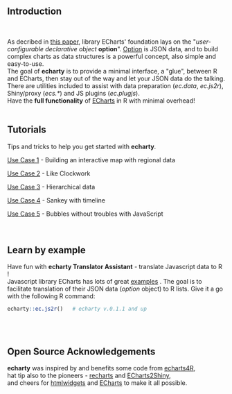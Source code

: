 
## Introduction
<br/>

As decribed in [this paper](https://doi.org/10.1016/j.visinf.2018.04.011), library ECharts' foundation lays on the "*user-configurable declarative object* **option**". [Option](https://echarts.apache.org/en/option.html) is JSON data, and to build complex charts as data structures is a powerful concept, also simple and easy-to-use.  
The goal of **echarty** is to provide a minimal interface, a "glue", between R and ECharts, then stay out of the way and let your JSON data do the talking. There are  utilities included to assist with data preparation (*ec.data*, *ec.js2r*), Shiny/proxy (*ecs.\**) and JS plugins (*ec.plugjs*).  
Have the **full functionality** of [ECharts](https://echarts.apache.org/examples/en/index.html) in R with minimal overhead!   
<br/>  

## Tutorials
Tips and tricks to help you get started with **echarty**.

[Use Case 1](uc1.md) - Building an interactive map with regional data

[Use Case 2](uc2.md) - Like Clockwork

[Use Case 3](uc3.md) - Hierarchical data

[Use Case 4](uc4.md) - Sankey with timeline

[Use Case 5](uc5.md) - Bubbles without troubles with JavaScript
<br/>  
<br/>

## Learn by example
Have fun with **echarty Translator Assistant**  - translate Javascript data to R !  
Javascript library ECharts has lots of great [examples](href="https://echarts.apache.org/examples/en/)
. The goal is to facilitate translation of their JSON data (*option* object) to R lists. Give it a go with the following R command:
```r
echarty::ec.js2r()   # echarty v.0.1.1 and up
```
<br/>
<br/>

## Open Source Acknowledgements
 **echarty** was inspired by and benefits some code from [echarts4R](https://github.com/JohnCoene/echarts4r),  
 hat tip also to the pioneers - [recharts](https://github.com/yihui/recharts) and [ECharts2Shiny](https://github.com/XD-DENG/ECharts2Shiny),  
 and cheers for [htmlwidgets](https://github.com/ramnathv/htmlwidgets/) and [ECharts](https://echarts.apache.org/en/) to make it all possible.  
 <br/>
<br/>
<!--
<img src='https://www.r-pkg.org/badges/version/echarty' alt='CRAN' />  <img src='https://cranlogs.r-pkg.org/badges/last-day/echarty' alt='counter'/>
-->

